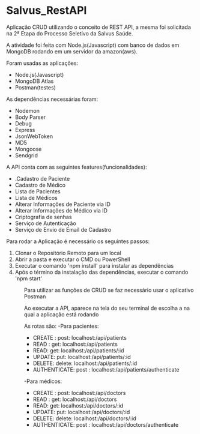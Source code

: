 # Salvus_RestAPI
<p>Aplicação CRUD utilizando o conceito de REST API, a mesma foi solicitada na 2ª Etapa do Processo Seletivo da Salvus Saúde.</p>
<p>A atividade foi feita com Node.js(Javascript) com banco de dados em MongoDB rodando em um servidor da amazon(aws).</p>

Foram usadas as aplicações:
<ul>
 <li>Node.js(Javascript)</li>
 <li>MongoDB Atlas</li>
 <li>Postman(testes)</li>
</ul>

As dependências necessárias foram:
 <ul>
 <li>Nodemon</li>
 <li>Body Parser</li>
 <li>Debug</li>
 <li>Express</li>
 <li>JsonWebToken</li>
 <li>MD5</li>
 <li>Mongoose</li>
 <li>Sendgrid</li>
</ul>

A API conta com as seguintes features(funcionalidades):
 <ul>
 <li>.Cadastro de Paciente </li>
 <li>Cadastro de Médico</li>
 <li>Lista de Pacientes</li>
 <li>Lista de Médicos</li>
 <li>Alterar Informações de Paciente via ID</li>
 <li>Alterar Informações de Médico via ID</li>
 <li>Criptografia de senhas</li>
 <li>Serviço de Autenticação</li>
 <li>Serviço de Envio de Email de Cadastro</li>
</ul>
Para rodar a Aplicação é necessário os seguintes passos:

<ol>
 <li> Clonar o Repositório Remoto para um local</li>
 <li>Abrir a pasta e executar o CMD ou PowerShell</li>
 <li>Executar o comando 'npm install' para instalar as dependências</li>
 <li>Após o término da instalação das dependências, executar o comando 'npm start'</li>
<ol>

Para utilizar as funções de CRUD se faz necessário usar o aplicativo Postman
<p>Ao executar a API, aparece na tela do seu terminal de escolha a <porta> na qual a aplicação está rodando</p>
 <span>As rotas são:</span>
 <span>-Para pacientes:</span>
 <ul>
  <li> CREATE : post: localhost:<porta>/api/patients</li>
  <li> READ : get: localhost:<porta>/api/patients</li>
  <li> READ:  get: localhost:<porta>/api/patients/:id</li>
  <li> UPDATE: put: localhost:<porta>/api/patients/:id</li>
  <li> DELETE: delete: localhost:<porta>/api/patients/:id</li>
  <li> AUTHENTICATE: post : localhost:<porta>/api/patients/authenticate</li>
 </ul>

  -Para médicos:
 <ul>
  <li>  CREATE : post: localhost:<porta>/api/doctors</li>
  <li>  READ : get: localhost:<porta>/api/doctors</li>
  <li>  READ:  get: localhost:<porta>/api/doctors/:id</li>
  <li>  UPDATE: put: localhost:<porta>/api/doctors/:id</li>
  <li>  DELETE: delete: localhost:<porta>/api/doctors/:id</li>
  <li>  AUTHENTICATE: post : localhost:<porta>/api/doctors/authenticate</li>
</ul>
